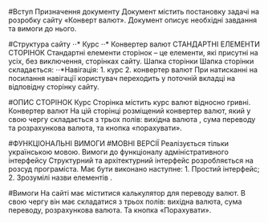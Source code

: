 #Вступ
Призначення документу
Документ містить постановку задачі на розробку сайту «Конверт валют». 
Документ описує необхідні завдання та вимоги до нього.

#Структура сайту
    ⋅⋅* Курс
    ⋅⋅* Конвертер валют
СТАНДАРТНІ ЕЛЕМЕНТИ СТОРІНОК
Стандартні елементи сторінок – це елементи, які присутні на усіх, без виключення, сторінках сайту.
Шапка сторінки
Шапка сторінки складається:
    ⋅⋅*Навігація:
    1. курс
    2. конвертер валют
При натисканні на посилання навігації користувач переходить у поточній вкладці на відповідну сторінку сайту.

#ОПИС СТОРІНОК
Курс
Сторінка містить курс валют відносно гривні.
Конвертер валют
На цій сторінці розміщений конвертер валют, який у свою чергу складається з трьох полів: вихідна валюта , сума переводу та розрахункова валюта, та кнопка «порахувати».

#ФУНКЦІОНАЛЬНІ ВИМОГИ
#МОВНІ ВЕРСІЇ
Реалізується тільки українською мовою.
Вимоги до функціоналу адміністративного інтерфейсу
Структурний та архітектурний інтерфейс розробляється на розсуд програміста.
Має бути виконано наступне: 
    1. Простий інтерфейс;
    2. Зрозумілі назви елементів .

#Вимоги
На сайті має міститися калькулятор для переводу валют. В свою чергу він має складатися з трьох полів: вихідна валюта, сума переводу, розрахункова валюта. Та кнопка «Порахувати».














